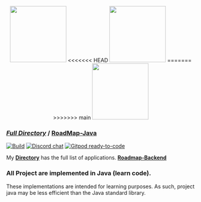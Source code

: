 <p align="center">
    <img src="https://resources.jetbrains.com/storage/products/company/brand/logos/jb_beam.svg" height="150">
<<<<<<< HEAD
    <img src="https://resources.jetbrains.com/storage/products/intellij-idea/img/meta/intellij-idea_logo_300x300.png" height="150">
=======
>>>>>>> main
    <img src="https://2.bp.blogspot.com/-gphUOIAs3Fw/Xdj35REehzI/AAAAAABHMxM/EYOFvtkYx0A1AQo839vnfNnj0ORDf7SywCLcBGAsYHQ/s1600/AW4045541_23.gif" height="150">
</p>

### [*Full Directory*](DIRECTORY.md) / [**RoadMap-Java**](https://github.com/hoangtien2k3qx1/Java/blob/main/src/java/ProgrammingBook/roadmap-java.pdf)

[![Build](https://github.com/hoangtien2k3qx1/Java/actions/workflows/build.yml/badge.svg?branch=master)](https://github.com/hoangtien2k3qx1/Java/blob/main/DIRECTORY.md)
[![Discord chat](https://img.shields.io/discord/808045925556682782.svg?logo=discord&colorB=7289DA&style=flat-square)](https://discord.gg/cFAkCXVQ)
[![Gitpod ready-to-code](https://img.shields.io/badge/Gitpod-ready--to--code-blue?logo=gitpod)](https://gitpod.io/#https://github.com/hoangtien2k3qx1)

My [**Directory**](DIRECTORY.md) has the full list of applications. [**Roadmap-Backend**](https://github.com/hoangtien2k3qx1/Java/blob/main/src/java/ProgrammingBook/roadmap-backend.pdf)

### All Project are implemented in Java (learn code).
These implementations are intended for learning purposes. As such, project java may be less efficient than the Java standard library.
